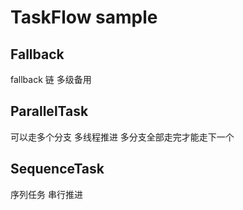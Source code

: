 # TaskFlow sample

## Fallback

fallback 链 多级备用

## ParallelTask

可以走多个分支 多线程推进 多分支全部走完才能走下一个

## SequenceTask

序列任务 串行推进
